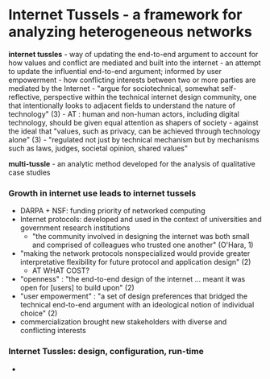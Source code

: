 # Internet Tussels - a framework for analyzing heterogeneous networks

**internet tussles** - way of updating the end-to-end argument to account for
how values and conflict are mediated and built into the internet
    - an attempt to update the influential end-to-end argument; informed by user
      empowerment
    - how conflicting interests between two or more parties are mediated by the
      Internet
    - "argue for sociotechnical, somewhat self-reflective, perspective within
      the technical internet design community, one that intentionally looks to
adjacent fields to understand the nature of technology" (3)
    - AT : human and non-human actors, including digital technology, should be
      given equal attention as shapers of society
    - against the ideal that "values, such as privacy, can be achieved through
      technology alone" (3)
    - "regulated not just by technical mechanism but by mechanisms such as laws,
      judges, societal opinion, shared values"

**multi-tussle** - an analytic method developed for the analysis of qualitative
case studies

### Growth in internet use leads to internet tussels
- DARPA + NSF: funding priority of networked computing
- Internet protocols: developed and used in the context of universities and
  government research institutions
    - "the community involved in designing the internet was both small and
      comprised of colleagues who trusted one another" (O'Hara, 1)
- "making the network protocols nonspecialized would provide greater
  interpretative flexibility for future protocol and application design" (2)
    - AT WHAT COST?
- "openness" : "the end-to-end design of the internet ... meant it was open for
  [users] to build upon" (2)
- "user empowerment" : "a set of design preferences that bridged the technical
  end-to-end argument with an ideological notion of individual choice" (2)
- commercialization brought new stakeholders with diverse and conflicting
  interests


### Internet Tussles: design, configuration, run-time
- 
